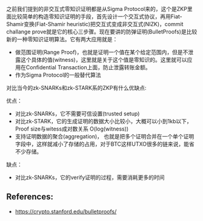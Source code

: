 之前我们提到的非交互式零知识证明都是从Sigma Protocol来的，这个是ZKP里面比较简单的构造零知识证明的手段，首先设计一个交互式协议，再用Fiat-Shamir变换(Fiat-Shamir heuristic)把交互式变成非交互式(NIZK)，commit challange prove就是它的核心三步骤。现在要讲的防弹证明(BulletProofs)是比较新的一种零知识证明算法。它有两大应用就是：

- 做范围证明(Range Proof)，也就是证明一个值在某个给定范围内，但是不泄露这个具体的值(witness)，这里就是关于这个值是零知识的。这里就可以应用在Confidential Transaction上面，防止泄露转账金额。
- 作为Sigma Protocol的一般替代算法

对比当今的zk-SNARKs和zk-STARK系的ZKP有什么优缺点:

优点：

- 对比zk-SNARKs，它不需要可信设置(trusted setup)
- 对比zk-STARK，它的生成证明的数据大小比较小，大概可以小到1kb以下，Proof size与witess成对数关系 O(log(witness))
- 支持证明数据的聚合(aggregation)， 也就是把多个证明合并在一个单个证明字段中，这样就减小了存储的占用，对于BTC这样UTXO很多的链来说，能省不少存储。

缺点：

- 对比zk-SNARKs，它的verify证明的过程，需要消耗更多的时间

## References:

- https://crypto.stanford.edu/bulletproofs/